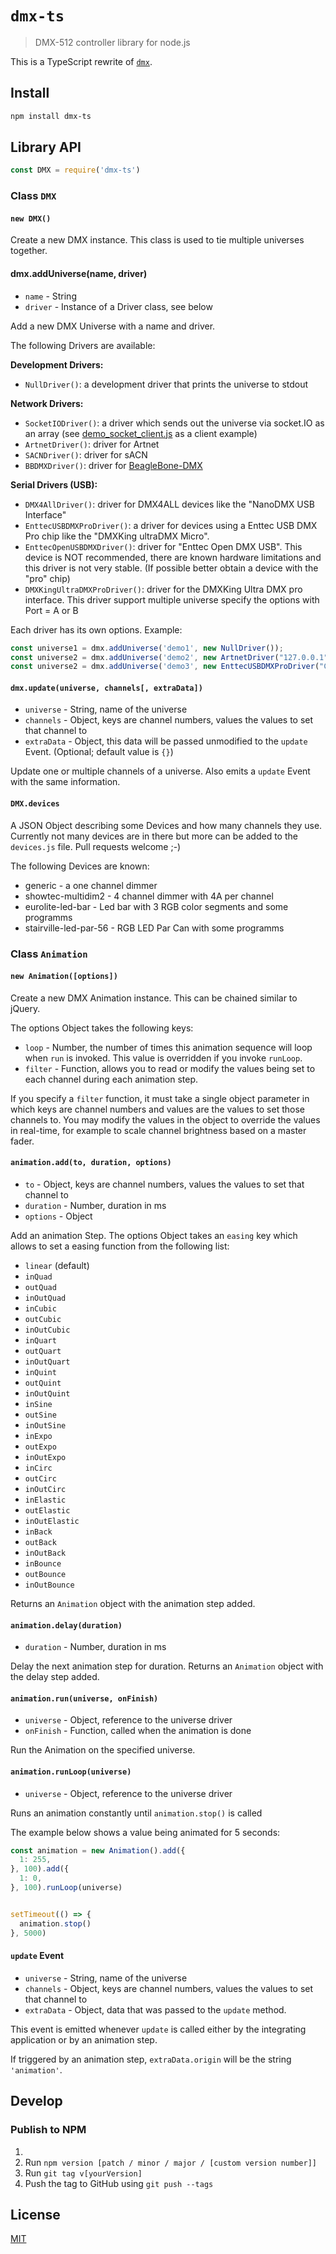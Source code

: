# `dmx-ts`
> DMX-512 controller library for node.js

This is a TypeScript rewrite of [`dmx`](https://github.com/node-dmx/dmx).

## Install

```bash
npm install dmx-ts
```

## Library API
```javascript
const DMX = require('dmx-ts')
```

### Class `DMX`

#### `new DMX()`

Create a new DMX instance. This class is used to tie multiple universes together.

#### dmx.addUniverse(name, driver)

- <code>name</code> - String
- <code>driver</code> - Instance of a Driver class, see below

Add a new DMX Universe with a name and driver.

The following Drivers are available:

**Development Drivers:**
- `NullDriver()`: a development driver that prints the universe to stdout

**Network Drivers:**
- `SocketIODriver()`: a driver which sends out the universe via socket.IO as an array (see [demo_socket_client.js](src/demo/demo_socket_client.js) as a client example)
- `ArtnetDriver()`: driver for Artnet
- `SACNDriver()`: driver for sACN
- `BBDMXDriver()`: driver for [BeagleBone-DMX](https://github.com/boxysean/beaglebone-DMX)

**Serial Drivers (USB):**
- `DMX4AllDriver()`: driver for DMX4ALL devices like the "NanoDMX USB Interface"
- `EnttecUSBDMXProDriver()`: a driver for devices using a Enttec USB DMX Pro chip like the "DMXKing ultraDMX Micro".
- `EnttecOpenUSBDMXDriver()`: driver for "Enttec Open DMX USB". This device is NOT recommended, there are known hardware limitations and this driver is not very stable. (If possible better obtain a device with the "pro" chip)
- `DMXKingUltraDMXProDriver()`: driver for the DMXKing Ultra DMX pro interface. This driver support multiple universe specify the options with Port = A or B

Each driver has its own options. Example:
```TypeScript
const universe1 = dmx.addUniverse('demo1', new NullDriver());
const universe2 = dmx.addUniverse('demo2', new ArtnetDriver("127.0.0.1"));
const universe2 = dmx.addUniverse('demo3', new EnttecUSBDMXProDriver("COM5", { dmxSpeed: 40 }));
```

#### `dmx.update(universe, channels[, extraData])`

- <code>universe</code> - String, name of the universe
- <code>channels</code> - Object, keys are channel numbers, values the values to set that channel to
- <code>extraData</code> - Object, this data will be passed unmodified to the <code>update</code> Event. (Optional; default value is `{}`)

Update one or multiple channels of a universe. Also emits a <code>update</code> Event with the same information.


#### `DMX.devices`

A JSON Object describing some Devices and how many channels they use.
Currently not many devices are in there but more can be added to the <code>devices.js</code> file. Pull requests welcome ;-)

The following Devices are known:

- generic - a one channel dimmer
- showtec-multidim2 - 4 channel dimmer with 4A per channel
- eurolite-led-bar - Led bar with 3 RGB color segments and some programms
- stairville-led-par-56 - RGB LED Par Can with some programms

### Class `Animation`

#### `new Animation([options])`

Create a new DMX Animation instance. This can be chained similar to jQuery.

The options Object takes the following keys:

- <code>loop</code> - Number, the number of times this animation sequence will loop when <code>run</code> is invoked. This value is overridden if you invoke <code>runLoop</code>.
- <code>filter</code> - Function, allows you to read or modify the values being set to each channel during each animation step.

If you specify a <code>filter</code> function, it must take a single object parameter in which keys are channel numbers and values are the values to set those channels to.
You may modify the values in the object to override the values in real-time, for example to scale channel brightness based on a master fader.

#### `animation.add(to, duration, options)`

- <code>to</code> - Object, keys are channel numbers, values the values to set that channel to
- <code>duration</code> - Number, duration in ms
- <code>options</code> - Object

Add an animation Step.
The options Object takes an <code>easing</code> key which allows to set a easing function from the following list:

- `linear` (default)
- `inQuad`
- `outQuad`
- `inOutQuad`
- `inCubic`
- `outCubic`
- `inOutCubic`
- `inQuart`
- `outQuart`
- `inOutQuart`
- `inQuint`
- `outQuint`
- `inOutQuint`
- `inSine`
- `outSine`
- `inOutSine`
- `inExpo`
- `outExpo`
- `inOutExpo`
- `inCirc`
- `outCirc`
- `inOutCirc`
- `inElastic`
- `outElastic`
- `inOutElastic`
- `inBack`
- `outBack`
- `inOutBack`
- `inBounce`
- `outBounce`
- `inOutBounce`

Returns an `Animation` object with the animation step added.


#### `animation.delay(duration)`

- <code>duration</code> - Number, duration in ms

Delay the next animation step for duration.
Returns an `Animation` object with the delay step added.


#### `animation.run(universe, onFinish)`

- <code>universe</code> - Object, reference to the universe driver
- <code>onFinish</code> - Function, called when the animation is done

Run the Animation on the specified universe.

#### `animation.runLoop(universe)`

- <code>universe</code> - Object, reference to the universe driver

Runs an animation constantly until <code>animation.stop()</code> is called

The example below shows a value being animated for 5 seconds:
```javascript
const animation = new Animation().add({
  1: 255,
}, 100).add({
  1: 0,
}, 100).runLoop(universe)


setTimeout(() => {
  animation.stop()
}, 5000)
```

#### `update` Event

- <code>universe</code> - String, name of the universe
- <code>channels</code> - Object, keys are channel numbers, values the values to set that channel to
- <code>extraData</code> - Object, data that was passed to the <code>update</code> method.

This event is emitted whenever <code>update</code> is called either by the integrating application or by an animation step.

If triggered by an animation step, <code>extraData.origin</code> will be the string <code>'animation'</code>.

## Develop

### Publish to NPM
1. 
2. Run `npm version [patch / minor / major / [custom version number]]`
3. Run `git tag v[yourVersion]`
4. Push the tag to GitHub using `git push --tags`

## License
[MIT](./LICENSE)
